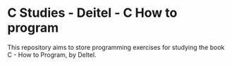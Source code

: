 # C Studies - Deitel - C How to program

This repository aims to store programming exercises for studying the book C - How to Program, by Deltel.
